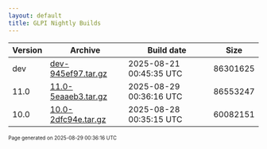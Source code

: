 ```yaml
---
layout: default
title: GLPI Nightly Builds
---
```


Version|Archive|Build date|Size
---|---|---|---
dev|[dev-945ef97.tar.gz](dev-945ef97.tar.gz)|2025-08-21 00:45:35 UTC|86301625
11.0|[11.0-5eaaeb3.tar.gz](11.0-5eaaeb3.tar.gz)|2025-08-29 00:36:16 UTC|86553247
10.0|[10.0-2dfc94e.tar.gz](10.0-2dfc94e.tar.gz)|2025-08-28 00:35:15 UTC|60082151

<font size="1">Page generated on 2025-08-29 00:36:16 UTC</font>
